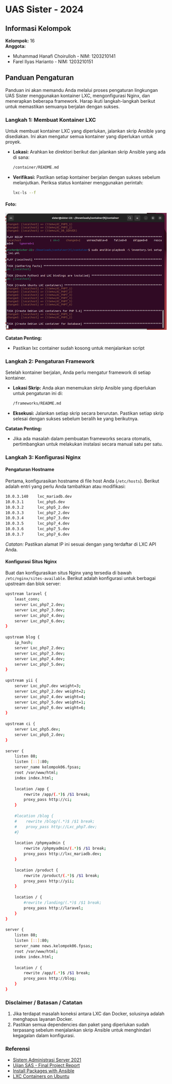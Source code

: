 # UAS Sister - 2024

## Informasi Kelompok

**Kelompok:** 16  
**Anggota:**

- Muhammad Hanafi Choirulloh - NIM: 1203210141
- Farel Ilyas Harianto - NIM: 1203210151

## Panduan Pengaturan

Panduan ini akan memandu Anda melalui proses pengaturan lingkungan UAS Sister menggunakan kontainer LXC, mengonfigurasi Nginx, dan menerapkan beberapa framework. Harap ikuti langkah-langkah berikut untuk memastikan semuanya berjalan dengan sukses.

### Langkah 1: Membuat Kontainer LXC

Untuk membuat kontainer LXC yang diperlukan, jalankan skrip Ansible yang disediakan. Ini akan mengatur semua kontainer yang diperlukan untuk proyek.

- **Lokasi:** Arahkan ke direktori berikut dan jalankan skrip Ansible yang ada di sana:

  ```bash
  /container/README.md
  ```

- **Verifikasi:** Pastikan setiap kontainer berjalan dengan sukses sebelum melanjutkan. Periksa status kontainer menggunakan perintah:

  ```bash
  lxc-ls --f
  ```

#### Foto:

![instal.png](/assets/install_container.png)

**Catatan Penting:**

- Pastikan lxc container sudah kosong untuk menjalankan script

### Langkah 2: Pengaturan Framework

Setelah kontainer berjalan, Anda perlu mengatur framework di setiap kontainer.

- **Lokasi Skrip:** Anda akan menemukan skrip Ansible yang diperlukan untuk pengaturan ini di:

  ```bash
  /frameworks/README.md
  ```

- **Eksekusi:** Jalankan setiap skrip secara berurutan. Pastikan setiap skrip selesai dengan sukses sebelum beralih ke yang berikutnya.

**Catatan Penting:**

- Jika ada masalah dalam pembuatan frameworks secara otomatis, pertimbangkan untuk melakukan instalasi secara manual satu per satu.

### Langkah 3: Konfigurasi Nginx

#### Pengaturan Hostname

Pertama, konfigurasikan hostname di file host Anda (`/etc/hosts`). Berikut adalah entri yang perlu Anda tambahkan atau modifikasi:

```bash
10.0.3.140    lxc_mariadb.dev
10.0.3.1      lxc_php5.dev
10.0.3.2      lxc_php5_2.dev
10.0.3.3      lxc_php7_2.dev
10.0.3.4      lxc_php7_3.dev
10.0.3.5      lxc_php7_4.dev
10.0.3.6      lxc_php7_5.dev
10.0.3.7      lxc_php7_6.dev
```

_Catatan:_ Pastikan alamat IP ini sesuai dengan yang terdaftar di LXC API Anda.

#### Konfigurasi Situs Nginx

Buat dan konfigurasikan situs Nginx yang tersedia di bawah `/etc/nginx/sites-available`. Berikut adalah konfigurasi untuk berbagai upstream dan blok server:

```bash
upstream laravel {
    least_conn;
    server Lxc_php7_2.dev;
    server Lxc_php7_3.dev;
    server Lxc_php7_4.dev;
    server Lxc_php7_6.dev;
}

upstream blog {
    ip_hash;
    server Lxc_php7_2.dev;
    server Lxc_php7_3.dev;
    server Lxc_php7_4.dev;
    server Lxc_php7_5.dev;
}

upstream yii {
    server Lxc_php7.dev weight=3;
    server Lxc_php7_2.dev weight=2;
    server Lxc_php7_4.dev weight=4;
    server Lxc_php7_5.dev weight=1;
    server Lxc_php7_6.dev weight=6;
}

upstream ci {
    server Lxc_php5.dev;
    server Lxc_php5_2.dev;
}

server {
    listen 80;
    listen [::]:80;
    server_name kelompok06.fpsas;
    root /var/www/html;
    index index.html;

    location /app {
        rewrite /app/(.*)$ /$1 break;
        proxy_pass http://ci;
    }

    #location /blog {
    #    rewrite /blog/(.*)$ /$1 break;
    #    proxy_pass http://Lxc_php7.dev;
    #}

    location /phpmyadmin {
        rewrite /phpmyadmin/(.*)$ /$1 break;
        proxy_pass http://lxc_mariadb.dev;
    }

    location /product {
        rewrite /product/(.*)$ /$1 break;
        proxy_pass http://yii;
    }

    location / {
        #rewrite /landing/(.*)$ /$1 break;
        proxy_pass http://laravel;
    }
}

server {
    listen 80;
    listen [::]:80;
    server_name news.kelompok06.fpsas;
    root /var/www/html;
    index index.html;

    location / {
        rewrite /app/(.*)$ /$1 break;
        proxy_pass http://blog;
    }
}
```

### Disclaimer / Batasan / Catatan

1. Jika terdapat masalah koneksi antara LXC dan Docker, solusinya adalah menghapus layanan Docker.
2. Pastikan semua dependencies dan paket yang diperlukan sudah terpasang sebelum menjalankan skrip Ansible untuk menghindari kegagalan dalam konfigurasi.

### Referensi

- [Sistem Administrasi Server 2021](https://github.com/aldonesia/Sistem-Administrasi-Server-2021)
- [Ujian SAS - Final Project Report](https://github.com/ignatiaindy/Ujian-SAS/blob/main/UAS/Final%20Project%20Report.md)
- [Install Packages with Ansible](https://opensource.com/article/20/9/install-packages-ansible)
- [LXC Containers on Ubuntu](https://ubuntu.com/server/docs/lxc-containers)
